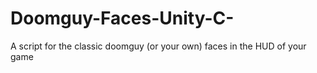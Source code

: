 # Doomguy-Faces-Unity-C-
A script for the classic doomguy (or your own) faces in the HUD of your game
